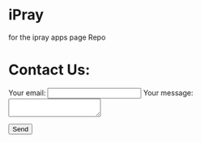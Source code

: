 # iPray
for the ipray apps page Repo

<h1>Contact Us:</h1>

<!-- modify this form HTML and place wherever you want your form -->

<form
  action="https://formspree.io/meqrerjv"
  method="POST"
>
  <label>
    Your email:
    <input type="text" name="_replyto">
  </label>
  <label>
    Your message:
    <textarea name="message"></textarea>
  </label>

  <!-- your other form fields go here -->

  <button type="submit">Send</button>
</form>
